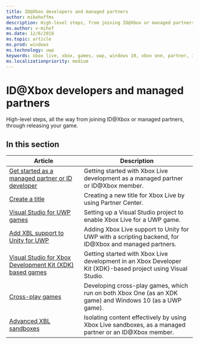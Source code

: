 ```yaml
---
title: ID@Xbox developers and managed partners
author: mikehoffms
description: High-level steps, from joining ID@Xbox or managed partners, through releasing your game.
ms.author: v-mihof
ms.date: 12/6/2018
ms.topic: article
ms.prod: windows
ms.technology: uwp
keywords: xbox live, xbox, games, uwp, windows 10, xbox one, partner, ID@Xbox
ms.localizationpriority: medium
---
```


# ID\@Xbox developers and managed partners

High-level steps, all the way from joining ID@Xbox or managed partners, through releasing your game.


## In this section

| Article | Description |
|---------|-------------|
| [Get started as a managed partner or ID developer](get-started-with-xbox-live-partner.md) | Getting started with Xbox Live development as a managed partner or ID@Xbox member. |
| [Create a title](create-a-new-title.md) | Creating a new title for Xbox Live by using Partner Center. |
| [Visual Studio for UWP games](visual-studio-for-uwp-games.md) | Setting up a Visual Studio project to enable Xbox Live for a UWP game. |
| [Add XBL support to Unity for UWP](add-xbl-support-to-unity.md) | Adding Xbox Live support to Unity for UWP with a scripting backend, for ID@Xbox and managed partners. |
| [Visual Studio for Xbox Development Kit (XDK) based games](xdk-developers.md) | Getting started with Xbox Live development in an Xbox Developer Kit (XDK)-based project using Visual Studio. |
| [Cross-play games](get-started-with-cross-play-games.md) | Developing cross-play games, which run on both Xbox One (as an XDK game) and Windows 10 (as a UWP game). |
| [Advanced XBL sandboxes](advanced-xbox-live-sandboxes.md) | Isolating content effectively by using Xbox Live sandboxes, as a managed partner or an ID@Xbox member. |
